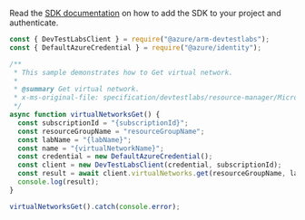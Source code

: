 Read the [SDK documentation](https://github.com/Azure/azure-sdk-for-js/blob/%40azure%2Farm-devtestlabs_4.0.1/sdk/devtestlabs/arm-devtestlabs/README.md) on how to add the SDK to your project and authenticate.

```javascript
const { DevTestLabsClient } = require("@azure/arm-devtestlabs");
const { DefaultAzureCredential } = require("@azure/identity");

/**
 * This sample demonstrates how to Get virtual network.
 *
 * @summary Get virtual network.
 * x-ms-original-file: specification/devtestlabs/resource-manager/Microsoft.DevTestLab/stable/2018-09-15/examples/VirtualNetworks_Get.json
 */
async function virtualNetworksGet() {
  const subscriptionId = "{subscriptionId}";
  const resourceGroupName = "resourceGroupName";
  const labName = "{labName}";
  const name = "{virtualNetworkName}";
  const credential = new DefaultAzureCredential();
  const client = new DevTestLabsClient(credential, subscriptionId);
  const result = await client.virtualNetworks.get(resourceGroupName, labName, name);
  console.log(result);
}

virtualNetworksGet().catch(console.error);
```
